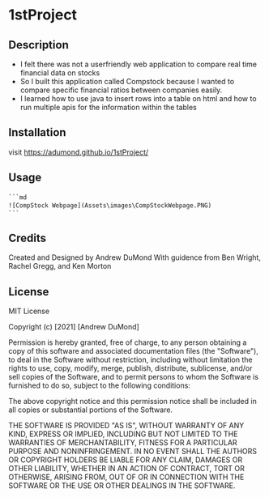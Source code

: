 # 1stProject

## Description

- I felt there was not a userfriendly web application to compare real time financial data on stocks
- So I built this application called Compstock because I wanted to compare specific financial ratios between companies easily.
- I learned how to use java to insert rows into a table on html and how to run multiple apis for the information within the tables

## Installation

visit https://adumond.github.io/1stProject/

## Usage

    ```md
    ![CompStock Webpage](Assets\images\CompStockWebpage.PNG)
    ```

## Credits

Created and Designed by Andrew DuMond
With guidence from Ben Wright, Rachel Gregg, and Ken Morton

## License

MIT License

Copyright (c) [2021] [Andrew DuMond]

Permission is hereby granted, free of charge, to any person obtaining a copy
of this software and associated documentation files (the "Software"), to deal
in the Software without restriction, including without limitation the rights
to use, copy, modify, merge, publish, distribute, sublicense, and/or sell
copies of the Software, and to permit persons to whom the Software is
furnished to do so, subject to the following conditions:

The above copyright notice and this permission notice shall be included in all
copies or substantial portions of the Software.

THE SOFTWARE IS PROVIDED "AS IS", WITHOUT WARRANTY OF ANY KIND, EXPRESS OR
IMPLIED, INCLUDING BUT NOT LIMITED TO THE WARRANTIES OF MERCHANTABILITY,
FITNESS FOR A PARTICULAR PURPOSE AND NONINFRINGEMENT. IN NO EVENT SHALL THE
AUTHORS OR COPYRIGHT HOLDERS BE LIABLE FOR ANY CLAIM, DAMAGES OR OTHER
LIABILITY, WHETHER IN AN ACTION OF CONTRACT, TORT OR OTHERWISE, ARISING FROM,
OUT OF OR IN CONNECTION WITH THE SOFTWARE OR THE USE OR OTHER DEALINGS IN THE
SOFTWARE.
